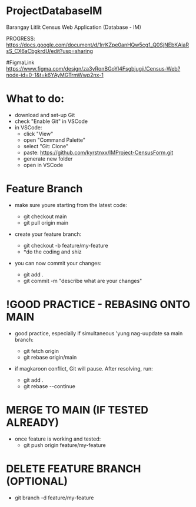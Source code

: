 # ProjectDatabaseIM
Barangay Litlit Census Web Application (Database - IM)

PROGRESS: https://docs.google.com/document/d/1rrKZpe0anHQw5cg1_Q0SjNEbKAiaRsS_CX6aCbgkrdU/edit?usp=sharing

#FigmaLink
https://www.figma.com/design/za3yRonBGoYl4Fsgbjugji/Census-Web?node-id=0-1&t=k6YAyMGTrmWwp2nx-1

# What to do:
- download and set-up Git
- check "Enable Git" in VSCode
- in VSCode:
  - click "View"
  - open "Command Palette"
  - select "Git: Clone"
  - paste: https://github.com/kyrstnxx/IMProject-CensusForm.git
  - generate new folder
  - open in VSCode

# Feature Branch 
- make sure youre starting from the latest code:
  - git checkout main
  - git pull origin main

- create your feature branch:
  - git checkout -b feature/my-feature
  - *do the coding and shiz

- you can now commit your changes:
  - git add .
  - git commit -m "describe what are your changes"

# !GOOD PRACTICE - REBASING ONTO MAIN
- good practice, especially if simultaneous 'yung nag-uupdate sa main branch:
  - git fetch origin
  - git rebase origin/main

- if magkaroon conflict, Git will pause. After resolving, run:
  - git add .
  - git rebase --continue

# MERGE TO MAIN (IF TESTED ALREADY)
- once feature is working and tested:
  - git push origin feature/my-feature

# DELETE FEATURE BRANCH (OPTIONAL)
  - git branch -d feature/my-feature
